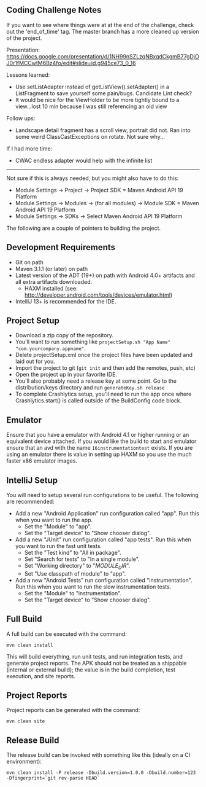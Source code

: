  Coding Challenge Notes
---------------

If you want to see where things were at at the end of the challenge, check out the 'end_of_time' tag.  The master branch
has a more cleaned up version of the project.

Presentation:
https://docs.google.com/presentation/d/1NH99nSZLzqNBxqdCkgmB77gDjOJ0r1fMCCwtM6Bz4fo/edit#slide=id.g945ce73_0_16

Lessons learned:
- Use setListAdapter instead of getListView().setAdapter() in a ListFragment to save yourself some pain/bugs.  Candidate Lint check?
- It would be nice for the ViewHolder to be more tightly bound to a view...lost 10 min because I was still referencing an old view

Follow ups:
- Landscape detail fragment has a scroll view, portrait did not.  Ran into some weird ClassCastExceptions on rotate.  Not sure why...

If I had more time:
- CWAC endless adapter would help with the infinite list

---------------

Not sure if this is always needed, but you might also have to do this:
- Module Settings -> Project -> Project SDK = Maven Android API 19 Platform
- Module Settings -> Modules -> (for all modules) -> Module SDK = Maven Android API 19 Platform
- Module Settings -> SDKs -> Select Maven Android API 19 Platform





The following are a couple of pointers to building the project.

Development Requirements
---------------
- Git on path
- Maven 3.1.1 (or later) on path
- Latest version of the ADT (19+) on path with Android 4.0+ artifacts and all extra artifacts downloaded.
    - HAXM installed (see: http://developer.android.com/tools/devices/emulator.html)
- IntelliJ 13+ is recommended for the IDE.

Project Setup
---------------
- Download a zip copy of the repository.
- You'll want to run something like `projectSetup.sh "App Name" "com.yourcompany.appname"`.
- Delete projectSetup.xml once the project files have been updated and laid out for you.
- Import the project to git (`git init` and then add the remotes, push, etc)
- Open the project up in your favorite IDE.
- You'll also probably need a release key at some point.  Go to the distribution/keys directory and run `generateKey.sh release`
- To complete Crashlytics setup, you'll need to run the app once where Crashlytics.start() is called outside of the BuildConfig code block.

Emulator
---------------
Ensure that you have a emulator with Android 4.1 or higher running or an equivalent device attached. If you would like
the build to start and emulator ensure that an avd with the name `16instrumentationtest` exists.  If you are using an
emulator there is value in setting up HAXM so you use the much faster x86 emulator images.

IntelliJ Setup
---------------
You will need to setup several run configurations to be useful.  The following are recommended:

- Add a new "Android Application" run configuration called "app".  Run this when you want to run the app.
    - Set the "Module" to "app".
    - Set the "Target device" to "Show chooser dialog".
- Add a new "JUnit" run configuration called "app tests".  Run this when you want to run the fast unit tests.
    - Set the "Test kind" to "All in package".
    - Set "Search for tests" to "In a single module".
    - Set "Working directory" to "$MODULE_DIR$".
    - Set "Use classpath of module" to "app".
- Add a new "Android Tests" run configuration called "instrumentation".  Run this when you want to run the slow instrumentation tests.
    - Set the "Module" to "instrumentation".
    - Set the "Target device" to "Show chooser dialog".

Full Build
---------------
A full build can be executed with the command:

`mvn clean install`

This will build everything, run unit tests, and run integration tests, and generate project reports.
The APK should not be treated as a shippable (internal or external build); the value is in the build completion, test execution, and site reports.

Project Reports
---------------
Project reports can be generated with the command:

`mvn clean site`

Release Build
---------------
The release build can be invoked with something like this (ideally on a CI environment):

``mvn clean install -P release -Dbuild.version=1.0.0 -Dbuild.number=123 -Dfingerprint=`git rev-parse HEAD` ``
